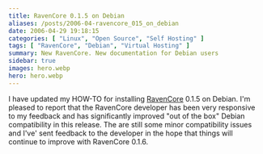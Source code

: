 ```yaml
---
title: RavenCore 0.1.5 on Debian
aliases: /posts/2006-04-ravencore_015_on_debian
date: 2006-04-29 19:18:15
categories: [ "Linux", "Open Source", "Self Hosting" ]
tags: [ "RavenCore", "Debian", "Virtual Hosting" ]
summary: New RavenCore. New documentation for Debian users
sidebar: true
images: hero.webp
hero: hero.webp
---
```


I have updated my HOW-TO for installing [RavenCore](http://sourceforge.net/projects/ravencore/)
0.1.5 on Debian. I'm pleased to report that the RavenCore developer has been
very responsive to my feedback and has significantly improved "out of the box"
Debian compatibility in this release. The are still some minor compatibility
issues and I've' sent feedback to the developer in the hope that things will
continue to improve with RavenCore 0.1.6.

